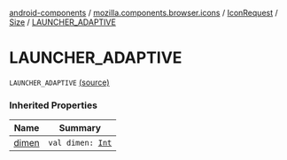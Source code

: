 [android-components](../../../index.md) / [mozilla.components.browser.icons](../../index.md) / [IconRequest](../index.md) / [Size](index.md) / [LAUNCHER_ADAPTIVE](./-l-a-u-n-c-h-e-r_-a-d-a-p-t-i-v-e.md)

# LAUNCHER_ADAPTIVE

`LAUNCHER_ADAPTIVE` [(source)](https://github.com/mozilla-mobile/android-components/blob/master/components/browser/icons/src/main/java/mozilla/components/browser/icons/IconRequest.kt#L34)

### Inherited Properties

| Name | Summary |
|---|---|
| [dimen](dimen.md) | `val dimen: `[`Int`](https://kotlinlang.org/api/latest/jvm/stdlib/kotlin/-int/index.html) |
